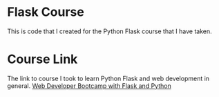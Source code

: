 # Flask Course
This is code that I created for the Python Flask course that I have taken.

# Course Link
The link to course I took to learn Python Flask and web development in general.
[Web Developer Bootcamp with Flask and Python](https://www.udemy.com/share/103RW03@8ag6sYWCCNmo9hVO_p_0-Q3y3huEv-7VcH5DDzwrgSUt1BLVfaWIeKHvp4N7It-ZBg==/)
